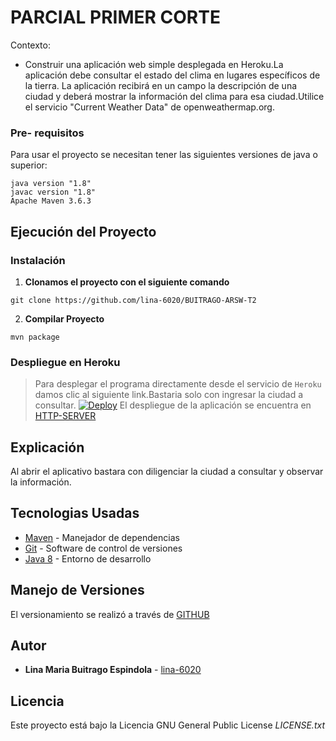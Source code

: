 # PARCIAL PRIMER CORTE 
Contexto:

* Construir una aplicación web simple desplegada en Heroku.La aplicación debe consultar el estado del clima en lugares específicos de la tierra.  La aplicación recibirá en un campo la descripción de una ciudad y deberá mostrar la información del clima para esa ciudad.Utilice el servicio "Current Weather Data" de openweathermap.org.


### Pre- requisitos 

Para usar el proyecto se necesitan tener las siguientes versiones de java o superior:


```
java version "1.8"
javac version "1.8"
Apache Maven 3.6.3

```
## Ejecución del Proyecto
### Instalación

1. **Clonamos el proyecto con el siguiente comando**
```
git clone https://github.com/lina-6020/BUITRAGO-ARSW-T2
```
2. **Compilar Proyecto**
```
mvn package
```

### Despliegue en Heroku 
> Para desplegar el programa directamente desde el servicio de ```Heroku``` damos clic al siguiente link.Bastaria solo con ingresar la ciudad a consultar.
[![Deploy](https://www.herokucdn.com/deploy/button.svg)](https://arep-parcial012021-1.herokuapp.com/)
El despliegue de la aplicación se encuentra en [HTTP-SERVER](https://arep-parcial012021-1.herokuapp.com/)

## Explicación

Al abrir el aplicativo bastara con diligenciar la ciudad a consultar y observar la información.


## Tecnologias Usadas

* [Maven](https://maven.apache.org/) - Manejador de dependencias
* [Git](https://git-scm.com/) - Software de control de versiones
* [Java 8](https://www.java.com/es/download/ie_manual.jsp) - Entorno de desarrollo



## Manejo de Versiones

El versionamiento se realizó a través de [GITHUB](https://github.com/lina-6020/AREP-PARCIAL01)

## Autor

* **Lina Maria Buitrago Espindola** - [lina-6020](https://github.com/lina-6020)


## Licencia

Este proyecto está bajo la Licencia GNU General Public License _LICENSE.txt_





